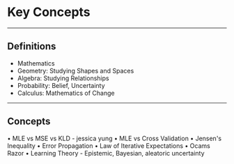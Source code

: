 # Key Concepts


---
## Definitions

* Mathematics
* Geometry: Studying Shapes and Spaces
* Algebra: Studying Relationships
* Probability: Belief, Uncertainty
* Calculus: Mathematics of Change

---
## Concepts

• MLE vs MSE vs KLD - jessica yung
• MLE vs Cross Validation
• Jensen's Inequality 
• Error Propagation
• Law of Iterative Expectations
• Ocams Razor
• Learning Theory - Epistemic, Bayesian, aleatoric uncertainty 
